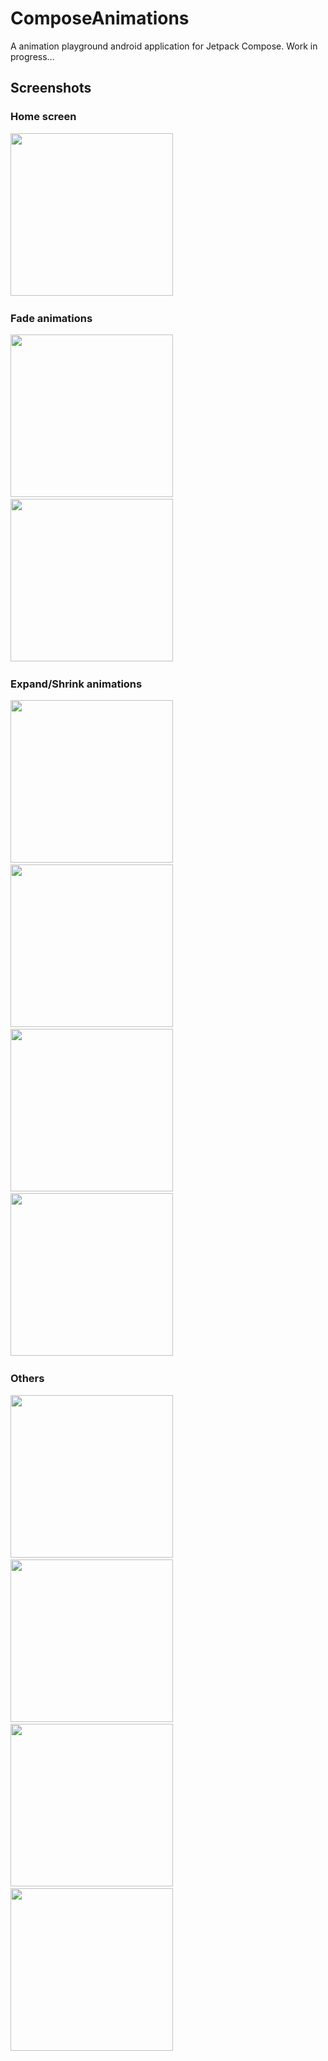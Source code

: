 # ComposeAnimations

A animation playground android application for Jetpack Compose. Work in progress...

## Screenshots

### Home screen

<img src="/screenshots/home.png" width="260"> &emsp; 

### Fade animations

<img src="/screenshots/detail.png" width="260"> &emsp; 
<img src="/screenshots/bottom1.png" width="260"> &emsp; 

### Expand/Shrink animations

<img src="/screenshots/detail2.png" width="260"> &emsp; 
<img src="/screenshots/bottom2.png" width="260"> &emsp; 
<img src="/screenshots/bottom3.png" width="260"> &emsp; 
<img src="/screenshots/bottom4.png" width="260"> &emsp; 

### Others

<img src="/screenshots/detail3.png" width="260"> &emsp; 
<img src="/screenshots/detail4.png" width="260"> &emsp; 
<img src="/screenshots/bottom5.png" width="260"> &emsp; 
<img src="/screenshots/bottom6.png" width="260"> &emsp; 
